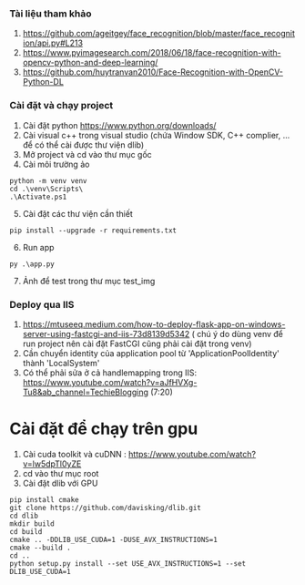 ### Tài liệu tham khảo

1. https://github.com/ageitgey/face_recognition/blob/master/face_recognition/api.py#L213
2. https://www.pyimagesearch.com/2018/06/18/face-recognition-with-opencv-python-and-deep-learning/
3. https://github.com/huytranvan2010/Face-Recognition-with-OpenCV-Python-DL

### Cài đặt và chạy project

1. Cài đặt python https://www.python.org/downloads/
2. Cài visual c++ trong visual studio (chứa Window SDK, C++ complier, ... để có thể cài được thư viện dlib)
3. Mở project và cd vào thư mục gốc
4. Cài môi trường ảo

```
python -m venv venv
cd .\venv\Scripts\
.\Activate.ps1
```

5. Cài đặt các thư viện cần thiết

```
pip install --upgrade -r requirements.txt
```

6. Run app

```
py .\app.py
```

7. Ảnh để test trong thư mục test_img

### Deploy qua IIS

1. https://mtuseeq.medium.com/how-to-deploy-flask-app-on-windows-server-using-fastcgi-and-iis-73d8139d5342 ( chú ý do dùng venv để run project nên cài đặt FastCGI cũng phải cài đặt trong venv)
2. Cần chuyển identity của application pool từ 'ApplicationPoolIdentity' thành 'LocalSystem'
3. Có thể phải sửa ở cả handlemapping trong IIS: https://www.youtube.com/watch?v=aJfHVXg-Tu8&ab_channel=TechieBlogging (7:20)

# Cài đặt để chạy trên gpu

1. Cài cuda toolkit và cuDNN : https://www.youtube.com/watch?v=lw5dpTl0yZE
2. cd vào thư mục root
3. Cài đặt dlib với GPU

```
pip install cmake
git clone https://github.com/davisking/dlib.git
cd dlib
mkdir build
cd build
cmake .. -DDLIB_USE_CUDA=1 -DUSE_AVX_INSTRUCTIONS=1
cmake --build .
cd ..
python setup.py install --set USE_AVX_INSTRUCTIONS=1 --set DLIB_USE_CUDA=1
```
